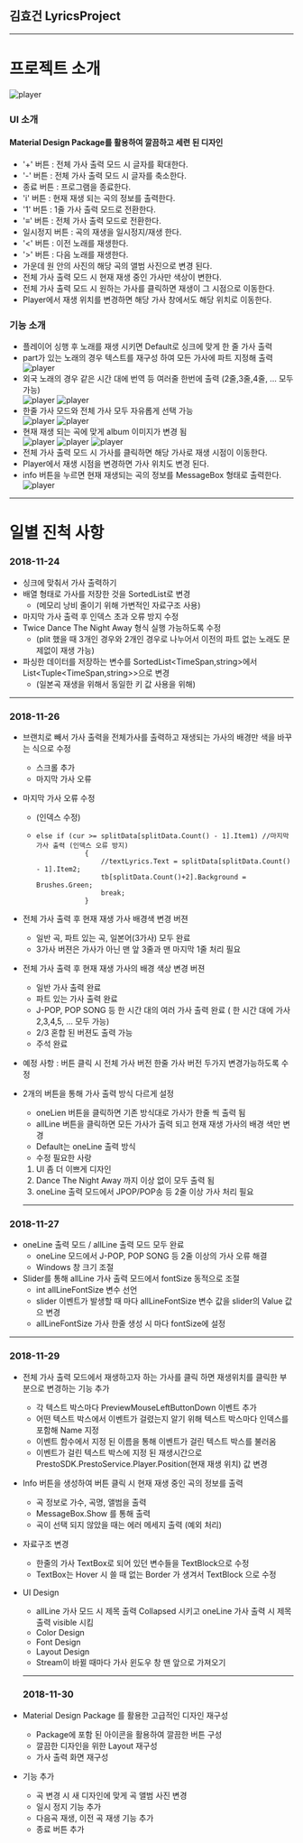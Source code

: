 ## 김효건 LyricsProject
 ----------------------------------------------------------------------------------------------
# 프로젝트 소개 <br>
![player](./Presto.SWCamp.Lyrics/image/wd.PNG)
### UI 소개
#### Material Design Package를 활용하여 깔끔하고 세련 된 디자인
 - '+' 버튼 : 전체 가사 출력 모드 시 글자를 확대한다.
 - '-' 버튼 : 전체 가사 출력 모드 시 글자를 축소한다.
 - 종료 버튼 : 프로그램을 종료한다.
 - 'i' 버튼 : 현재 재생 되는 곡의 정보를 출력한다.
 - '1' 버튼 : 1줄 가사 출력 모드로 전환한다.
 - '≡' 버튼 : 전체 가사 출력 모드로 전환한다.
 - 일시정지 버튼 : 곡의 재생을 일시정지/재생 한다.
 - '<' 버튼 : 이전 노래를 재생한다.
 - '>' 버튼 : 다음 노래를 재생한다.
 - 가운데 원 안의 사진의 해당 곡의 앨범 사진으로 변경 된다.
 - 전체 가사 출력 모드 시 현재 재생 중인 가사만 색상이 변한다.
 - 전체 가사 출력 모드 시 원하는 가사를 클릭하면 재생이 그 시점으로 이동한다.
 - Player에서 재생 위치를 변경하면 해당 가사 창에서도 해당 위치로 이동한다.

### 기능 소개
   * 플레이어 싱행 후 노래를 재생 시키면 Default로 싱크에 맞게 한 줄 가사 출력
   * part가 있는 노래의 경우 텍스트를 재구성 하여 모든 가사에 파트 지정해 출력<br>
   ![player](./Presto.SWCamp.Lyrics/image/part.PNG)
   * 외국 노래의 경우 같은 시간 대에 번역 등 여러줄 한번에 출력 (2줄,3줄,4줄, ... 모두 가능)<br>
   ![player](./Presto.SWCamp.Lyrics/image/3.PNG)
   ![player](./Presto.SWCamp.Lyrics/image/32.PNG)
   * 한줄 가사 모드와 전체 가사 모두 자유롭게 선택 가능<br>
   ![player](./Presto.SWCamp.Lyrics/image/1줄.PNG)
   ![player](./Presto.SWCamp.Lyrics/image/전체.PNG)
   * 현재 재생 되는 곡에 맞게 album 이미지가 변경 됨<br>
   ![player](./Presto.SWCamp.Lyrics/image/d.PNG)
   ![player](./Presto.SWCamp.Lyrics/image/w.PNG)
   ![player](./Presto.SWCamp.Lyrics/image/여행.PNG)
   * 전체 가사 출력 모드 시 가사를 클릭하면 해당 가사로 재생 시점이 이동한다.
   * Player에서 재생 시점을 변경하면 가사 위치도 변경 된다.
   * info 버튼을 누르면 현재 재생되는 곡의 정보를 MessageBox 형태로 출력한다.<br>
   ![player](./Presto.SWCamp.Lyrics/image/info.PNG)
   
 ----------------------------------------------------------------------------------------------
# 일별 진척 사항
  ### 2018-11-24
 * 싱크에 맞춰서 가사 출력하기
 * 배열 형태로 가사를 저장한 것을 SortedList로 변경
   - (메모리 낭비 줄이기 위해 가변적인 자료구조 사용)
 * 마지막 가사 출력 후 인덱스 초과 오류 방지 수정
 * Twice Dance The Night Away 형식 실행 가능하도록 수정
   - (plit 했을 때 3개인 경우와 2개인 경우로 나누어서 이전의 파트 없는 노래도 문제없이 재생 가능)
 * 파싱한 데이터를 저장하는 변수를 SortedList<TimeSpan,string>에서 List<Tuple<TimeSpan,string>>으로 변경
   - (일본곡 재생을 위해서 동일한 키 값 사용을 위해)
-------------------------------------------------------------------------------------
   ### 2018-11-26
  * 브랜치로 빼서 가사 출력을 전체가사를 출력하고 재생되는 가사의 배경만 색을 바꾸는 식으로 수정
    - 스크롤 추가 
    - 마지막 가사 오류
  * 마지막 가사 오류 수정
    - (인덱스 수정)
    - ~~~
      else if (cur >= splitData[splitData.Count() - 1].Item1) //마지막 가사 출력 (인덱스 오류 방지)
                  {
                      //textLyrics.Text = splitData[splitData.Count() - 1].Item2;
                      tb[splitData.Count()+2].Background = Brushes.Green;
                      break;
                  }
      ~~~
  * 전체 가사 출력 후 현재 재생 가사 배경색 변경 버젼
    - 일반 곡, 파트 있는 곡, 일본어(3가사) 모두 완료
    - 3가사 버젼은 가사가 아닌 맨 앞 3줄과 맨 마지막 1줄 처리 필요
    
  * 전체 가사 출력 후 현재 재생 가사의 배경 색상 변경 버젼
     - 일반 가사 출력 완료
     - 파트 있는 가사 출력 완료
     - J-POP, POP SONG 등 한 시간 대의 여러 가사 출력 완료 ( 한 시간 대에 가사 2,3,4,5, ... 모두 가능)
    - 2/3 혼합 된 버젼도 출력 가능
    - 주석 완료
  * 예정 사항 : 버튼 클릭 시 전체 가사 버전 한줄 가사 버전 두가지 변경가능하도록 수정
  * 2개의 버튼을 통해 가사 출력 방식 다르게 설정
     - oneLien 버튼을 클릭하면 기존 방식대로 가사가 한줄 씩 출력 됨
     - allLine 버튼을 클릭하면 모든 가사가 출력 되고 현재 재생 가사의 배경 색만 변경
     - Default는 oneLine 출력 방식
     - 수정 필요한 사랑 
      1. UI 좀 더 이쁘게 디자인
       2. Dance The Night Away 까지 이상 없이 모두 출력 됨
      3. oneLine 출력 모드에서 JPOP/POP송 등 2줄 이상 가사 처리 필요
     -------------------------------------------------------------------------------------
   ### 2018-11-27
  * oneLine 출력 모드 / allLine 출력 모드 모두 완료
     - oneLine 모드에서 J-POP, POP SONG 등 2줄 이상의 가사 오류 해결
     - Windows 창 크기 조절
  * Slider를 통해 allLine 가사 출력 모드에서 fontSize 동적으로 조절
    - int allLineFontSize 변수 선언 
     - slider 이벤트가 발생할 때 마다 allLineFontSize 변수 값을 slider의 Value 값으 변경
    - allLineFontSize 가사 한줄 생성 시 마다 fontSize에 설정
   ----------------------------------------------------------------------------------------
   ### 2018-11-29
  * 전체 가사 출력 모드에서 재생하고자 하는 가사를 클릭 하면 재생위치를 클릭한 부분으로 변경하는 기능 추가
    - 각 텍스트 박스마다 PreviewMouseLeftButtonDown 이벤트 추가
    - 어떤 텍스트 박스에서 이벤트가 걸렸는지 알기 위해 텍스트 박스마다 인덱스를 포함해 Name 지정
    - 이벤트 함수에서 지정 된 이름을 통해 이벤트가 걸린 텍스트 박스를 불러옴
    - 이벤트가 걸린 텍스트 박스에 지정 된 재생시간으로  PrestoSDK.PrestoService.Player.Position(현재 재생 위치) 값 변경 
  * Info 버튼을 생성하여 버튼 클릭 시 현재 재생 중인 곡의 정보를 출력
    - 곡 정보로 가수, 곡명, 앨범을 출력
    - MessageBox.Show 를 통해 출력
    - 곡이 선택 되지 않았을 때는 에러 메세지 출력 (예외 처리)
  * 자료구조 변경
    - 한줄의 가사 TextBox로 되어 있던 변수들을 TextBlock으로 수정
    - TextBox는 Hover 시 쓸 때 없는 Border 가 생겨서 TextBlock 으로 수정

  * UI Design
    - allLine 가사 모드 시 제목 출력 Collapsed 시키고 oneLine 가사 출력 시 제목 출력 visible 시킴
    - Color Design
    - Font Design
    - Layout Design
    - Stream이 바뀔 때마다 가사 윈도우 창 맨 앞으로 가져오기
    -----------------------------------------------------------------------------------------------
    ### 2018-11-30
  * Material Design Package 를 활용한 고급적인 디자인 재구성
    - Package에 포함 된 아이콘을 활용하여 깔끔한 버튼 구성
    - 깔끔한 디자인을 위한 Layout 재구성
    - 가사 출력 화면 재구성

  * 기능 추가
    - 곡 변경 시 새 디자인에 맞게 곡 앨범 사진 변경
    - 일시 정지 기능 추가
    - 다음곡 재생, 이전 곡 재생 기능 추가
    - 종료 버튼 추가

